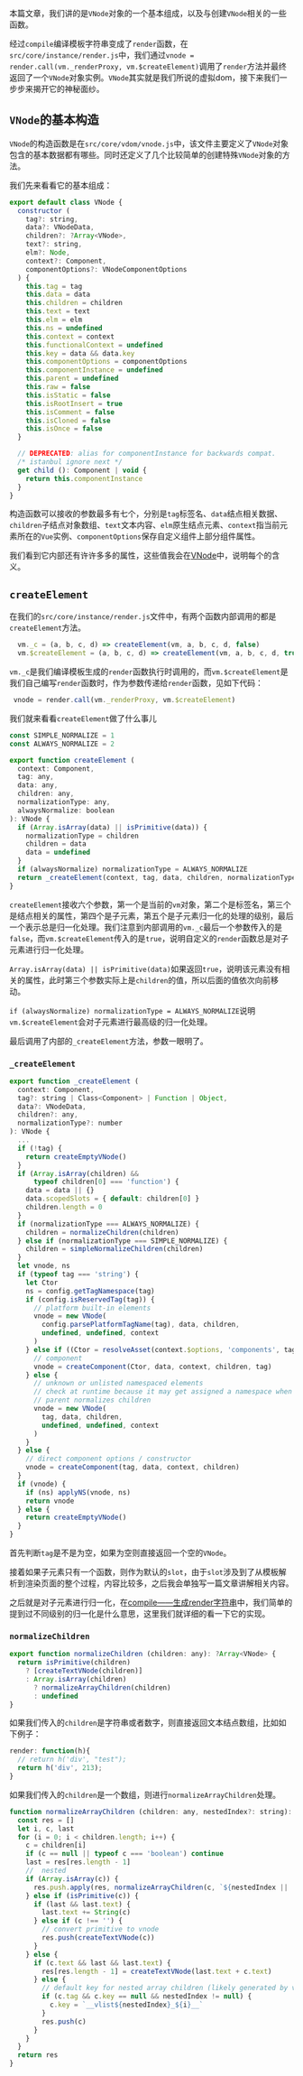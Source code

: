 本篇文章，我们讲的是`VNode`对象的一个基本组成，以及与创建`VNode`相关的一些函数。

经过`compile`编译模板字符串变成了`render`函数，在`src/core/instance/render.js`中，我们通过`vnode = render.call(vm._renderProxy, vm.$createElement)`调用了`render`方法并最终返回了一个`VNode`对象实例。`VNode`其实就是我们所说的虚拟dom，接下来我们一步步来揭开它的神秘面纱。

## `VNode`的基本构造

`VNode`的构造函数是在`src/core/vdom/vnode.js`中，该文件主要定义了`VNode`对象包含的基本数据都有哪些。同时还定义了几个比较简单的创建特殊`VNode`对象的方法。

我们先来看看它的基本组成：

```JavaScript
export default class VNode {
  constructor (
    tag?: string,
    data?: VNodeData,
    children?: ?Array<VNode>,
    text?: string,
    elm?: Node,
    context?: Component,
    componentOptions?: VNodeComponentOptions
  ) {
    this.tag = tag
    this.data = data
    this.children = children
    this.text = text
    this.elm = elm
    this.ns = undefined
    this.context = context
    this.functionalContext = undefined
    this.key = data && data.key
    this.componentOptions = componentOptions
    this.componentInstance = undefined
    this.parent = undefined
    this.raw = false
    this.isStatic = false
    this.isRootInsert = true
    this.isComment = false
    this.isCloned = false
    this.isOnce = false
  }

  // DEPRECATED: alias for componentInstance for backwards compat.
  /* istanbul ignore next */
  get child (): Component | void {
    return this.componentInstance
  }
}
```

构造函数可以接收的参数最多有七个，分别是`tag`标签名、`data`结点相关数据、`children`子结点对象数组、`text`文本内容、`elm`原生结点元素、`context`指当前元素所在的`Vue`实例、`componentOptions`保存自定义组件上部分组件属性。

我们看到它内部还有许许多多的属性，这些值我会在[VNode](VNode.md)中，说明每个的含义。



## `createElement`

在我们的`src/core/instance/render.js`文件中，有两个函数内部调用的都是`createElement`方法。

```JavaScript
  vm._c = (a, b, c, d) => createElement(vm, a, b, c, d, false)
  vm.$createElement = (a, b, c, d) => createElement(vm, a, b, c, d, true)
```

`vm._c`是我们编译模板生成的`render`函数执行时调用的，而`vm.$createElement`是我们自己编写`render`函数时，作为参数传递给`render`函数，见如下代码：

```JavaScript
 vnode = render.call(vm._renderProxy, vm.$createElement)
```

我们就来看看`createElement`做了什么事儿

```JavaScript
const SIMPLE_NORMALIZE = 1
const ALWAYS_NORMALIZE = 2

export function createElement (
  context: Component,
  tag: any,
  data: any,
  children: any,
  normalizationType: any,
  alwaysNormalize: boolean
): VNode {
  if (Array.isArray(data) || isPrimitive(data)) {
    normalizationType = children
    children = data
    data = undefined
  }
  if (alwaysNormalize) normalizationType = ALWAYS_NORMALIZE
  return _createElement(context, tag, data, children, normalizationType)
}
```

`createElement`接收六个参数，第一个是当前的`vm`对象，第二个是标签名，第三个是结点相关的属性，第四个是子元素，第五个是子元素归一化的处理的级别，最后一个表示总是归一化处理。我们注意到内部调用的`vm._c`最后一个参数传入的是`false`，而`vm.$createElement`传入的是`true`，说明自定义的`render`函数总是对子元素进行归一化处理。

`Array.isArray(data) || isPrimitive(data)`如果返回`true`，说明该元素没有相关的属性，此时第三个参数实际上是`children`的值，所以后面的值依次向前移动。

`if (alwaysNormalize) normalizationType = ALWAYS_NORMALIZE`说明`vm.$createElement`会对子元素进行最高级的归一化处理。

最后调用了内部的`_createElement`方法，参数一眼明了。

### `_createElement`

```JavaScript
export function _createElement (
  context: Component,
  tag?: string | Class<Component> | Function | Object,
  data?: VNodeData,
  children?: any,
  normalizationType?: number
): VNode {
  ...
  if (!tag) {
    return createEmptyVNode()
  }
  if (Array.isArray(children) &&
      typeof children[0] === 'function') {
    data = data || {}
    data.scopedSlots = { default: children[0] }
    children.length = 0
  }
  if (normalizationType === ALWAYS_NORMALIZE) {
    children = normalizeChildren(children)
  } else if (normalizationType === SIMPLE_NORMALIZE) {
    children = simpleNormalizeChildren(children)
  }
  let vnode, ns
  if (typeof tag === 'string') {
    let Ctor
    ns = config.getTagNamespace(tag)
    if (config.isReservedTag(tag)) {
      // platform built-in elements
      vnode = new VNode(
        config.parsePlatformTagName(tag), data, children,
        undefined, undefined, context
      )
    } else if ((Ctor = resolveAsset(context.$options, 'components', tag))) {
      // component
      vnode = createComponent(Ctor, data, context, children, tag)
    } else {
      // unknown or unlisted namespaced elements
      // check at runtime because it may get assigned a namespace when its
      // parent normalizes children
      vnode = new VNode(
        tag, data, children,
        undefined, undefined, context
      )
    }
  } else {
    // direct component options / constructor
    vnode = createComponent(tag, data, context, children)
  }
  if (vnode) {
    if (ns) applyNS(vnode, ns)
    return vnode
  } else {
    return createEmptyVNode()
  }
}
```

首先判断`tag`是不是为空，如果为空则直接返回一个空的`VNode`。

接着如果子元素只有一个函数，则作为默认的`slot`，由于`slot`涉及到了从模板解析到渲染页面的整个过程，内容比较多，之后我会单独写一篇文章讲解相关内容。

之后就是对子元素进行归一化，在[compile——生成render字符串](compile——生成render字符串.md)中，我们简单的提到过不同级别的归一化是什么意思，这里我们就详细的看一下它的实现。

### `normalizeChildren`

```JavaScript
export function normalizeChildren (children: any): ?Array<VNode> {
  return isPrimitive(children)
    ? [createTextVNode(children)]
    : Array.isArray(children)
      ? normalizeArrayChildren(children)
      : undefined
}
```

如果我们传入的`children`是字符串或者数字，则直接返回文本结点数组，比如如下例子：

```JavaScript
render: function(h){
  // return h('div', "test");
  return h('div', 213);
}
```

如果我们传入的`children`是一个数组，则进行`normalizeArrayChildren`处理。

```JavaScript
function normalizeArrayChildren (children: any, nestedIndex?: string): Array<VNode> {
  const res = []
  let i, c, last
  for (i = 0; i < children.length; i++) {
    c = children[i]
    if (c == null || typeof c === 'boolean') continue
    last = res[res.length - 1]
    //  nested
    if (Array.isArray(c)) {
      res.push.apply(res, normalizeArrayChildren(c, `${nestedIndex || ''}_${i}`))
    } else if (isPrimitive(c)) {
      if (last && last.text) {
        last.text += String(c)
      } else if (c !== '') {
        // convert primitive to vnode
        res.push(createTextVNode(c))
      }
    } else {
      if (c.text && last && last.text) {
        res[res.length - 1] = createTextVNode(last.text + c.text)
      } else {
        // default key for nested array children (likely generated by v-for)
        if (c.tag && c.key == null && nestedIndex != null) {
          c.key = `__vlist${nestedIndex}_${i}__`
        }
        res.push(c)
      }
    }
  }
  return res
}
```